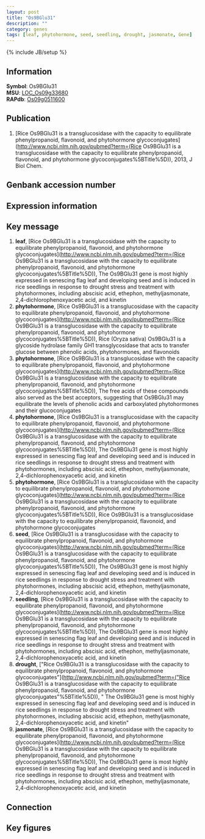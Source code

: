 ```yaml
---
layout: post
title: "Os9BGlu31"
description: ""
category: genes
tags: [leaf, phytohormone, seed, seedling, drought, jasmonate, Gene]
---
```

{% include JB/setup %}

## Information
__Symbol__: Os9BGlu31  
__MSU__: [LOC_Os09g33680](http://rice.plantbiology.msu.edu/cgi-bin/ORF_infopage.cgi?orf=LOC_Os09g33680)  
__RAPdb__: [Os09g0511600](http://rapdb.dna.affrc.go.jp/viewer/gbrowse_details/irgsp1?name=Os09g0511600)  

## Publication
1. [Rice Os9BGlu31 is a transglucosidase with the capacity to equilibrate phenylpropanoid, flavonoid, and phytohormone glycoconjugates](http://www.ncbi.nlm.nih.gov/pubmed?term=(Rice Os9BGlu31 is a transglucosidase with the capacity to equilibrate phenylpropanoid, flavonoid, and phytohormone glycoconjugates%5BTitle%5D)), 2013, J Biol Chem.

## Genbank accession number

## Expression information

## Key message
1. __leaf__, [Rice Os9BGlu31 is a transglucosidase with the capacity to equilibrate phenylpropanoid, flavonoid, and phytohormone glycoconjugates](http://www.ncbi.nlm.nih.gov/pubmed?term=(Rice Os9BGlu31 is a transglucosidase with the capacity to equilibrate phenylpropanoid, flavonoid, and phytohormone glycoconjugates%5BTitle%5D)),  The Os9BGlu31 gene is most highly expressed in senescing flag leaf and developing seed and is induced in rice seedlings in response to drought stress and treatment with phytohormones, including abscisic acid, ethephon, methyljasmonate, 2,4-dichlorophenoxyacetic acid, and kinetin
2. __phytohormone__, [Rice Os9BGlu31 is a transglucosidase with the capacity to equilibrate phenylpropanoid, flavonoid, and phytohormone glycoconjugates](http://www.ncbi.nlm.nih.gov/pubmed?term=(Rice Os9BGlu31 is a transglucosidase with the capacity to equilibrate phenylpropanoid, flavonoid, and phytohormone glycoconjugates%5BTitle%5D)),  Rice (Oryza sativa) Os9BGlu31 is a glycoside hydrolase family GH1 transglycosidase that acts to transfer glucose between phenolic acids, phytohormones, and flavonoids
3. __phytohormone__, [Rice Os9BGlu31 is a transglucosidase with the capacity to equilibrate phenylpropanoid, flavonoid, and phytohormone glycoconjugates](http://www.ncbi.nlm.nih.gov/pubmed?term=(Rice Os9BGlu31 is a transglucosidase with the capacity to equilibrate phenylpropanoid, flavonoid, and phytohormone glycoconjugates%5BTitle%5D)),  The free acids of these compounds also served as the best acceptors, suggesting that Os9BGlu31 may equilibrate the levels of phenolic acids and carboxylated phytohormones and their glucoconjugates
4. __phytohormone__, [Rice Os9BGlu31 is a transglucosidase with the capacity to equilibrate phenylpropanoid, flavonoid, and phytohormone glycoconjugates](http://www.ncbi.nlm.nih.gov/pubmed?term=(Rice Os9BGlu31 is a transglucosidase with the capacity to equilibrate phenylpropanoid, flavonoid, and phytohormone glycoconjugates%5BTitle%5D)),  The Os9BGlu31 gene is most highly expressed in senescing flag leaf and developing seed and is induced in rice seedlings in response to drought stress and treatment with phytohormones, including abscisic acid, ethephon, methyljasmonate, 2,4-dichlorophenoxyacetic acid, and kinetin
5. __phytohormone__, [Rice Os9BGlu31 is a transglucosidase with the capacity to equilibrate phenylpropanoid, flavonoid, and phytohormone glycoconjugates](http://www.ncbi.nlm.nih.gov/pubmed?term=(Rice Os9BGlu31 is a transglucosidase with the capacity to equilibrate phenylpropanoid, flavonoid, and phytohormone glycoconjugates%5BTitle%5D)), Rice Os9BGlu31 is a transglucosidase with the capacity to equilibrate phenylpropanoid, flavonoid, and phytohormone glycoconjugates
6. __seed__, [Rice Os9BGlu31 is a transglucosidase with the capacity to equilibrate phenylpropanoid, flavonoid, and phytohormone glycoconjugates](http://www.ncbi.nlm.nih.gov/pubmed?term=(Rice Os9BGlu31 is a transglucosidase with the capacity to equilibrate phenylpropanoid, flavonoid, and phytohormone glycoconjugates%5BTitle%5D)),  The Os9BGlu31 gene is most highly expressed in senescing flag leaf and developing seed and is induced in rice seedlings in response to drought stress and treatment with phytohormones, including abscisic acid, ethephon, methyljasmonate, 2,4-dichlorophenoxyacetic acid, and kinetin
7. __seedling__, [Rice Os9BGlu31 is a transglucosidase with the capacity to equilibrate phenylpropanoid, flavonoid, and phytohormone glycoconjugates](http://www.ncbi.nlm.nih.gov/pubmed?term=(Rice Os9BGlu31 is a transglucosidase with the capacity to equilibrate phenylpropanoid, flavonoid, and phytohormone glycoconjugates%5BTitle%5D)),  The Os9BGlu31 gene is most highly expressed in senescing flag leaf and developing seed and is induced in rice seedlings in response to drought stress and treatment with phytohormones, including abscisic acid, ethephon, methyljasmonate, 2,4-dichlorophenoxyacetic acid, and kinetin
8. __drought__, ["Rice Os9BGlu31 is a transglucosidase with the capacity to equilibrate phenylpropanoid, flavonoid, and phytohormone glycoconjugates"](http://www.ncbi.nlm.nih.gov/pubmed?term=("Rice Os9BGlu31 is a transglucosidase with the capacity to equilibrate phenylpropanoid, flavonoid, and phytohormone glycoconjugates"%5BTitle%5D)), " The Os9BGlu31 gene is most highly expressed in senescing flag leaf and developing seed and is induced in rice seedlings in response to drought stress and treatment with phytohormones, including abscisic acid, ethephon, methyljasmonate, 2,4-dichlorophenoxyacetic acid, and kinetin"
9. __jasmonate__, [Rice Os9BGlu31 is a transglucosidase with the capacity to equilibrate phenylpropanoid, flavonoid, and phytohormone glycoconjugates](http://www.ncbi.nlm.nih.gov/pubmed?term=(Rice Os9BGlu31 is a transglucosidase with the capacity to equilibrate phenylpropanoid, flavonoid, and phytohormone glycoconjugates%5BTitle%5D)),  The Os9BGlu31 gene is most highly expressed in senescing flag leaf and developing seed and is induced in rice seedlings in response to drought stress and treatment with phytohormones, including abscisic acid, ethephon, methyljasmonate, 2,4-dichlorophenoxyacetic acid, and kinetin

## Connection

## Key figures


